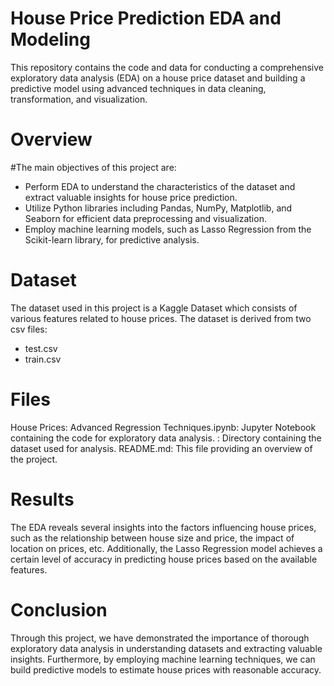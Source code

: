 # House Price Prediction EDA and Modeling
This repository contains the code and data for conducting a comprehensive exploratory data analysis (EDA) on a house price dataset and building a predictive model using advanced techniques in data cleaning, transformation, and visualization.

# Overview

#The main objectives of this project are:

- Perform EDA to understand the characteristics of the dataset and extract valuable insights for house price prediction.
- Utilize Python libraries including Pandas, NumPy, Matplotlib, and Seaborn for efficient data preprocessing and visualization.
- Employ machine learning models, such as Lasso Regression from the Scikit-learn library, for predictive analysis.

# Dataset
The dataset used in this project is a Kaggle Dataset which consists of various features related to house prices. The dataset is derived from two csv files:
- test.csv
- train.csv

# Files
House Prices: Advanced Regression Techniques.ipynb: Jupyter Notebook containing the code for exploratory data analysis.
: Directory containing the dataset used for analysis.
README.md: This file providing an overview of the project.

# Results
The EDA reveals several insights into the factors influencing house prices, such as the relationship between house size and price, the impact of location on prices, etc. Additionally, the Lasso Regression model achieves a certain level of accuracy in predicting house prices based on the available features.

# Conclusion
Through this project, we have demonstrated the importance of thorough exploratory data analysis in understanding datasets and extracting valuable insights. Furthermore, by employing machine learning techniques, we can build predictive models to estimate house prices with reasonable accuracy.

